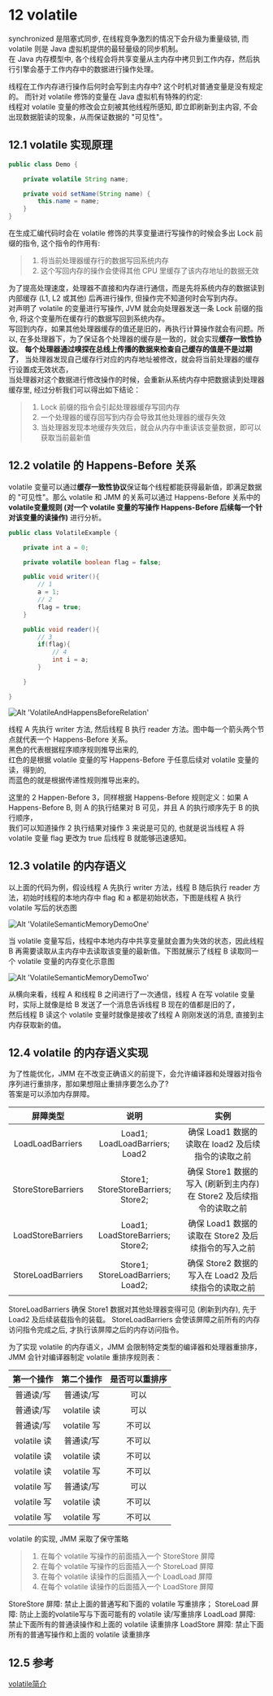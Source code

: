 # 12 volatile

synchronized 是阻塞式同步, 在线程竞争激烈的情况下会升级为重量级锁, 而 volatile 则是 Java 虚拟机提供的最轻量级的同步机制。   
在 Java 内存模型中, 各个线程会将共享变量从主内存中拷贝到工作内存，然后执行引擎会基于工作内存中的数据进行操作处理。    

线程在工作内存进行操作后何时会写到主内存中? 这个时机对普通变量是没有规定的。 而针对 volatile 修饰的变量在 Java 虚拟机有特殊的约定:   
线程对 volatile 变量的修改会立刻被其他线程所感知, 即立即刷新到主内容, 不会出现数据脏读的现象，从而保证数据的 "可见性"。

## 12.1 volatile 实现原理

```java
public class Demo {

    private volatile String name;

    private void setName(String name) {
        this.name = name;
    }
}
```

在生成汇编代码时会在 volatile 修饰的共享变量进行写操作的时候会多出 Lock 前缀的指令, 这个指令的作用有:
> 1. 将当前处理器缓存行的数据写回系统内存
> 2. 这个写回内存的操作会使得其他 CPU 里缓存了该内存地址的数据无效

为了提高处理速度，处理器不直接和内存进行通信，而是先将系统内存的数据读到内部缓存 (L1, L2 或其他) 后再进行操作, 但操作完不知道何时会写到内存。  
对声明了 volatile 的变量进行写操作, JVM 就会向处理器发送一条 Lock 前缀的指令, 将这个变量所在缓存行的数据写回到系统内存。  
写回到内存，如果其他处理器缓存的值还是旧的，再执行计算操作就会有问题。所以, 在多处理器下，为了保证各个处理器的缓存是一致的，就会实现**缓存一致性协议**。
**每个处理器通过嗅探在总线上传播的数据来检查自己缓存的值是不是过期了**， 当处理器发现自己缓存行对应的内存地址被修改，就会将当前处理器的缓存行设置成无效状态，  
当处理器对这个数据进行修改操作的时候，会重新从系统内存中把数据读到处理器缓存里, 经过分析我们可以得出如下结论：  
> 1. Lock 前缀的指令会引起处理器缓存写回内存
> 2. 一个处理器的缓存回写到内存会导致其他处理器的缓存失效
> 3. 当处理器发现本地缓存失效后，就会从内存中重读该变量数据，即可以获取当前最新值

## 12.2 volatile 的 Happens-Before 关系  

volatile 变量可以通过**缓存一致性协议**保证每个线程都能获得最新值，即满足数据的 "可见性"。那么 volatile 和 JMM 的关系可以通过  Happens-Before 关系中的   
**volatile变量规则 (对一个 volatile 变量的写操作 Happens-Before 后续每一个针对该变量的读操作)** 进行分析。

```java
public class VolatileExample {

    private int a = 0;

    private volatile boolean flag = false;

    public void writer(){
        // 1
        a = 1;         
        // 2
        flag = true;
    }

    public void reader(){
        // 3
        if(flag){
            // 4
            int i = a;
        }

    }

}
```

![Alt 'VolatileAndHappensBeforeRelation'](https://raw.githubusercontent.com/PictureRespository/Java/main/JavaConcurrency/VolatileAndHappensBeforeRelation.png)


线程 A 先执行 writer 方法, 然后线程 B 执行 reader 方法。图中每一个箭头两个节点就代表一个 Happens-Before 关系。  
黑色的代表根据程序顺序规则推导出来的,    
红色的是根据 volatile 变量的写 Happens-Before 于任意后续对 volatile 变量的读，得到的,    
而蓝色的就是根据传递性规则推导出来的。

这里的 2 Happen-Before 3，同样根据 Happens-Before 规则定义：如果 A Happens-Before B, 则 A 的执行结果对 B 可见，并且 A 的执行顺序先于 B 的执行顺序，  
我们可以知道操作 2 执行结果对操作 3 来说是可见的, 也就是说当线程 A 将 volatile 变量 flag 更改为 true 后线程 B 就能够迅速感知。  

## 12.3 volatile 的内存语义

以上面的代码为例，假设线程 A 先执行 writer 方法，线程 B 随后执行 reader 方法，初始时线程的本地内存中 flag 和 a 都是初始状态，下图是线程 A 执行 volatile 写后的状态图


![Alt 'VolatileSemanticMemoryDemoOne'](https://raw.githubusercontent.com/PictureRespository/Java/main/JavaConcurrency/VolatileSemanticMemoryDemoOne.png)


当 volatile 变量写后，线程中本地内存中共享变量就会置为失效的状态，因此线程 B 再需要读取从主内存中去读取该变量的最新值。下图就展示了线程 B 读取同一个 volatile 变量的内存变化示意图

![Alt 'VolatileSemanticMemoryDemoTwo'](https://raw.githubusercontent.com/PictureRespository/Java/main/JavaConcurrency/VolatileSemanticMemoryDemoTwo.png)

从横向来看，线程 A 和线程 B 之间进行了一次通信，线程 A 在写 volatile 变量时，实际上就像是给 B 发送了一个消息告诉线程 B 现在的值都是旧的了，  
然后线程 B 读这个 volatile 变量时就像是接收了线程 A 刚刚发送的消息, 直接到主内存获取新的值。


## 12.4 volatile 的内存语义实现

为了性能优化，JMM 在不改变正确语义的前提下，会允许编译器和处理器对指令序列进行重排序，那如果想阻止重排序要怎么办了?   
答案是可以添加内存屏障。


| 屏障类型| 说明 | 实例 |
| :-: | :-: | :-: |
| LoadLoadBarriers| Load1; LoadLoadBarriers; Load2 | 确保 Load1 数据的读取在 load2 及后续指令的读取之前 |
| StoreStoreBarriers | Store1; StoreStoreBarriers; Store2; | 确保 Store1 数据的写入 (刷新到主内存) 在 Store2 及后续指令的读取之前 |
| LoadStoreBarriers| Load1; LoadStoreBarriers; Store2; | 确保 Load1 数据的读取在 Store2 及后续指令的写入之前 |
| StoreLoadBarriers | Store1; StoreLoadBarriers; Load2; | 确保 Store2 数据的写入在 Load2 及后续指令的读取之前 |

StoreLoadBarriers 确保 Store1 数据对其他处理器变得可见 (刷新到内存), 先于 Load2 及后续装载指令的装载。 StoreLoadBarriers 会使该屏障之前所有的内存访问指令完成之后, 才执行该屏障之后的内存访问指令。


为了实现 volatile 的内存语义，JMM 会限制特定类型的编译器和处理器重排序，JMM 会针对编译器制定 volatile 重排序规则表：


| 第一个操作 |  第二个操作 |  是否可以重排序 |
| :-: | :-: |   :-:|
| 普通读/写 | 普通读/写 | 可以 |
| 普通读/写 | volatile 读 | 可以 |
| 普通读/写 | volatile 写 | 不可以 |
| volatile 读 | 普通读/写 | 不可以 |
| volatile 读 | volatile 读 | 不可以 |
| volatile 读 | volatile 写 | 不可以 |
| volatile 写 | 普通读/写 | 可以|
| volatile 写 | volatile 读 |不可以|
| volatile 写 | volatile 写|不可以|

volatile 的实现, JMM 采取了保守策略
> 1. 在每个 volatile 写操作的前面插入一个 StoreStore 屏障
> 2. 在每个 volatile 写操作的后面插入一个 StoreLoad 屏障
> 3. 在每个 volatile 读操作的后面插入一个 LoadLoad 屏障
> 4. 在每个 volatile 读操作的后面插入一个 LoadStore 屏障

StoreStore 屏障: 禁止上面的普通写和下面的 volatile 写重排序；
StoreLoad 屏障: 防止上面的volatile写与下面可能有的 volatile 读/写重排序
LoadLoad 屏障: 禁止下面所有的普通读操作和上面的 volatile 读重排序
LoadStore 屏障: 禁止下面所有的普通写操作和上面的 volatile 读重排序


## 12.5 参考
[volatile简介](https://github.com/CL0610/Java-concurrency/blob/master/05.%E5%BD%BB%E5%BA%95%E7%90%86%E8%A7%A3volatile/java%E5%85%B3%E9%94%AE%E5%AD%97---volatile.md)

